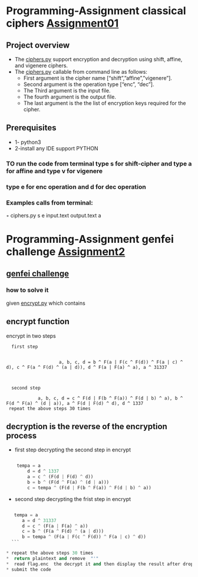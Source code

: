 # Programming-Assignment classical ciphers [Assignment01](https://github.com/Esraa22M/Assignment0/tree/master/Assignment01)
## Project overview
* The  [ciphers.py](https://github.com/Esraa22M/Assignment0/blob/master/Assignment01/ciphers.py) support encryption and decryption using shift, affine, and vigenere ciphers.
* The [ciphers.py](https://github.com/Esraa22M/Assignment0/blob/master/Assignment01/ciphers.py) callable from command line as follows:
   * First argument is the cipher name  [“shift”,”affine”,”vigenere”].
   * Second argument is the operation type [“enc”, “dec”].
   * The Third argument is the input file.
   * The fourth argument is the output file.
   *  The last argument is the the list of encryption keys required for the cipher.
 ## Prerequisites
* 1- python3
* 2-install any IDE support PYTHON
### TO run the code  from terminal  type  s  for shift-cipher  and type a for affine and type v for vigenere
### type e for enc operation and d for dec operation 
### Examples calls from terminal:
 ◦ ciphers.py s e input.text output.text a   

# Programming-Assignment genfei challenge [Assignment2](https://github.com/Esraa22M/Assignment0/tree/master/Assignment02)
## [genfei challenge](https://cybertalents.com/challenges/cryptography/genfei)
### how to solve it 
 given [encrypt.py](https://github.com/Esraa22M/Assignment0/blob/master/Assignment02/encrypt.py) which contains
 ## encrypt function
   encrypt in two steps 
   
      first step

 
                 		a, b, c, d = b ^ F(a | F(c ^ F(d)) ^ F(a | c) ^ d), c ^ F(a ^ F(d) ^ (a | d)), d ^ F(a | F(a) ^ a), a ^ 31337

          

      second step 
    
          		a, b, c, d = c ^ F(d | F(b ^ F(a)) ^ F(d | b) ^ a), b ^ F(d ^ F(a) ^ (d | a)), a ^ F(d | F(d) ^ d), d ^ 1337
     repeat the above steps 30 times
 ## decryption is the reverse of the encryption process
 * first step  decrypting the second step in encrypt
```python

    tempa = a
        d = d ^ 1337
        a = c ^ (F(d | F(d) ^ d))
        b = b ^ (F(d ^ F(a) ^ (d | a)))
        c = tempa ^ (F(d | F(b ^ F(a)) ^ F(d | b) ^ a))
  ```      
  * second step decrypting the frist step in encrypt
  ```python

     tempa = a
        a = d ^ 31337
        d = c ^ (F(a | F(a) ^ a))
        c = b ^ (F(a ^ F(d) ^ (a | d)))
        b = tempa ^ (F(a | F(c ^ F(d)) ^ F(a | c) ^ d))
    ```

  * repeat the above steps 30 times 
  *  return plaintext and remove  "'"  
  *  read flag.enc  the decrypt it and then display the result after drop [\#] sumbols
  * submit the code 
  




 




   
